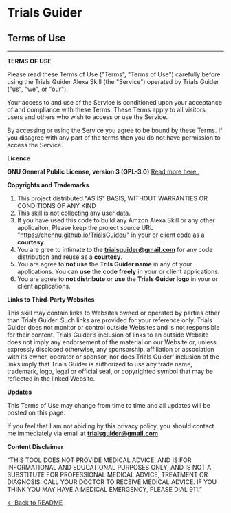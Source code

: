 # **Trials Guider**
## Terms of Use
***

**TERMS OF USE**

Please read these Terms of Use ("Terms", "Terms of Use") carefully before using the Trials Guider Alexa Skill (the "Service") operated by Trials Guider ("us", "we", or "our").

Your access to and use of the Service is conditioned upon your acceptance of and compliance with these Terms. These Terms apply to all visitors, users and others who wish to access or use the Service.

By accessing or using the Service you agree to be bound by these Terms. If you disagree with any part of the terms then you do not have permission to access the Service.

**Licence**

**GNU General Public License, version 3 (GPL-3.0)** [Read more here..](https://opensource.org/licenses/GPL-3.0 "GNU General Public License")

**Copyrights and Trademarks**

1. This project distributed "AS IS" BASIS, WITHOUT WARRANTIES OR CONDITIONS OF ANY KIND
2. This skill is not collecting any user data.
3. If you have used this code to build any Amzon Alexa Skill or any other applicaiton, Please keep the project source URL "https://chennu.github.io/TrialsGuider/" in your or client code as a **courtesy**.
4. You are gree to intimate to the **trialsguider@gmail.com** for any code distribution and reuse as a **courtesy**.
5. You are agree to **not use** the **Trils Guider name** in any of your applications. You can **use** the **code freely** in your or client applications.
6. You are agree to **not distribute** or **use** the **Trials Guider logo** in your or client applications.



**Links to Third-Party Websites**

This skill may contain links to Websites owned or operated by parties other than Trials Guider. Such links are provided for your reference only. Trials Guider does not monitor or control outside Websites and is not responsible for their content. Trials Guider’s inclusion of links to an outside Website does not imply any endorsement of the material on our Website or, unless expressly disclosed otherwise, any sponsorship, affiliation or association with its owner, operator or sponsor, nor does Trials Guider’ inclusion of the links imply that Trials Guider is authorized to use any trade name, trademark, logo, legal or official seal, or copyrighted symbol that may be reflected in the linked Website.


**Updates**

This Terms of Use may change from time to time and all updates will be posted on this page.


If you feel that I am not abiding by this privacy policy, you should contact me immediately via email at **trialsguider@gmail.com**

**Content Disclaimer**

“THIS TOOL DOES NOT PROVIDE MEDICAL ADVICE, AND IS FOR INFORMATIONAL AND EDUCATIONAL PURPOSES ONLY, AND IS NOT A SUBSTITUTE FOR PROFESSIONAL MEDICAL ADVICE, TREATMENT OR DIAGNOSIS. CALL YOUR DOCTOR TO RECEIVE MEDICAL ADVICE. IF YOU THINK YOU MAY HAVE A MEDICAL EMERGENCY, PLEASE DIAL 911.”


[<- Back to README](README.md)
